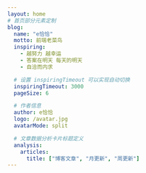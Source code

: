 ```yaml
---
layout: home
# 首页部分元素定制
blog:
  name: "e恰恰"
  motto: 前端老菜鸟
  inspiring:
    - 越努力 越幸运
    - 答案在明天 每天的明天
    - 自洽而内求

  # 设置 inspiringTimeout 可以实现自动切换
  inspiringTimeout: 3000
  pageSize: 6

  # 作者信息
  author: e恰恰
  logo: /avatar.jpg
  avatarMode: split

  # 文章数据分析卡片标题定义
  analysis:
    articles:
      title: ["博客文章", "月更新", "周更新"]
---
```

